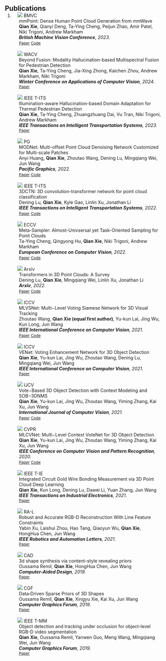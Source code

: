 <h2 id="publications" style="margin: 2px 0px -15px;">Publications</h2>

<div class="publications">
<ol class="bibliography">

<li>

<div class="pub-row">

  <div class="col-sm-3 abbr" style="position: relative;padding-right: 15px;padding-left: 15px;">
    <img src="assets/img/paper_teasers/BMVC-mm.png" class="teaser img-fluid z-depth-1">
    <abbr class="badge">BMVC</abbr>
  </div>

  <div class="col-sm-9" style="position: relative;padding-right: 15px;padding-left: 20px;">
    <div class="title">mmPoint: Dense Human Point Cloud Generation from mmWave</div>
    <div class="author"><strong>Qian Xie</strong>, Qianyi Deng, Ta-Ying Cheng, Peijun Zhao, Amir Patel, Niki Trigoni, Andrew Markham</div>
    <div class="periodical"><em><strong>British Machine Vision Conference</strong>, 2023.</em></div>
    <div class="links">
      <a href="https://nuaaxq.github.io/personal_website/" class="btn btn-sm z-depth-0" role="button" target="_blank" style="font-size:12px;">Paper</a>
      <a href="https://nuaaxq.github.io/personal_website/" class="btn btn-sm z-depth-0" role="button" target="_blank" style="font-size:12px;">Code</a>
    </div>
  </div>

</div>

<br>
<div class="pub-row">

  <div class="col-sm-3 abbr" style="position: relative;padding-right: 15px;padding-left: 15px;">
    <img src="assets/img/paper_teasers/WACV-thermal.png" class="teaser img-fluid z-depth-1">
    <abbr class="badge">WACV</abbr>
  </div>

  <div class="col-sm-9" style="position: relative;padding-right: 15px;padding-left: 20px;">
    <div class="title">Beyond Fusion: Modality Hallucination-based Multispectral Fusion for Pedestrian Detection</div>
    <div class="author"><strong>Qian Xie</strong>, Ta-Ying Cheng, Jia-Xing Zhong, Kaichen Zhou, Andrew Markham, Niki Trigoni</div>
    <div class="periodical"><em><strong>Winter Conference on Applications of Computer Vision</strong>, 2024.</em></div>
    <div class="links">
      <a href="https://nuaaxq.github.io/personal_website/" class="btn btn-sm z-depth-0" role="button" target="_blank" style="font-size:12px;">Paper</a>
    </div>
  </div>

</div>


<br>
<div class="pub-row">

  <div class="col-sm-3 abbr" style="position: relative;padding-right: 15px;padding-left: 15px;">
    <img src="assets/img/paper_teasers/TITS-thermal-1.png" class="teaser img-fluid z-depth-1">
    <abbr class="badge">IEEE T-ITS</abbr>
  </div>

  <div class="col-sm-9" style="position: relative;padding-right: 15px;padding-left: 20px;">
    <div class="title">Illumination-aware Hallucination-based Domain Adaptation for Thermal Pedestrian Detection</div>
    <div class="author"><strong>Qian Xie</strong>, Ta-Ying Cheng, Zhuangzhuang Dai, Vu Tran, Niki Trigoni, Andrew Markham</div>
    <div class="periodical"><em><strong>IEEE Transactions on Intelligent Transportation Systems</strong>, 2023.</em></div>
    <div class="links">
      <a href="https://nuaaxq.github.io/personal_website/" class="btn btn-sm z-depth-0" role="button" target="_blank" style="font-size:12px;">Paper</a>
    </div>
  </div>

</div>

<br>
<div class="pub-row">

  <div class="col-sm-3 abbr" style="position: relative;padding-right: 15px;padding-left: 15px;">
    <img src="assets/img/paper_teasers/MODNet-1.png" class="teaser img-fluid z-depth-1">
    <abbr class="badge">PG</abbr>
  </div>

  <div class="col-sm-9" style="position: relative;padding-right: 15px;padding-left: 20px;">
    <div class="title">MODNet: Multi-offset Point Cloud Denoising Network Customized for Multi-scale Patches</div>
    <div class="author">Anyi Huang, <strong>Qian Xie</strong>, Zhoutao Wang, Dening Lu, Mingqiang Wei, Jun Wang</div>
    <div class="periodical"><em><strong>Pacific Graphics</strong>, 2022.</em></div>
    <div class="links">
      <a href="https://arxiv.org/abs/2208.14160" class="btn btn-sm z-depth-0" role="button" target="_blank" style="font-size:12px;">Paper</a>
      <a href="https://github.com/hay-001/MODNet" class="btn btn-sm z-depth-0" role="button" target="_blank" style="font-size:12px;">Code</a>
    </div>
  </div>

</div>


<br>
<div class="pub-row">

  <div class="col-sm-3 abbr" style="position: relative;padding-right: 15px;padding-left: 15px;">
    <img src="assets/img/paper_teasers/3DCTN.png" class="teaser img-fluid z-depth-1">
    <abbr class="badge">IEEE T-ITS</abbr>
  </div>

  <div class="col-sm-9" style="position: relative;padding-right: 15px;padding-left: 20px;">
    <div class="title">3DCTN: 3D convolution-transformer network for point cloud classification</div>
    <div class="author">Dening Lu, <strong>Qian Xie</strong>, Kyle Gao, Linlin Xu, Jonathan Li</div>
    <div class="periodical"><em><strong>IEEE Transactions on Intelligent Transportation Systems</strong>, 2022.</em></div>
    <div class="links">
      <a href="https://arxiv.org/pdf/2203.00828.pdf" class="btn btn-sm z-depth-0" role="button" target="_blank" style="font-size:12px;">Paper</a>
      <a href="https://github.com/d62lu/3DCTN" class="btn btn-sm z-depth-0" role="button" target="_blank" style="font-size:12px;">Code</a>
    </div>
  </div>

</div>



<br>
<div class="pub-row">

  <div class="col-sm-3 abbr" style="position: relative;padding-right: 15px;padding-left: 15px;">
    <img src="assets/img/paper_teasers/Meta-sampler.PNG" class="teaser img-fluid z-depth-1">
    <abbr class="badge">ECCV</abbr>
  </div>

  <div class="col-sm-9" style="position: relative;padding-right: 15px;padding-left: 20px;">
    <div class="title">Meta-Sampler: Almost-Univsersal yet Task-Oriented Sampling for Point Clouds</div>
    <div class="author">Ta-Ying Cheng, Qingyong Hu, <strong>Qian Xie</strong>, Niki Trigoni, Andrew Markham</div>
    <div class="periodical"><em><strong>European Conference on Computer Vision</strong>, 2022.</em></div>
    <div class="links">
      <a href="https://link.springer.com/chapter/10.1007/978-3-031-20086-1_40" class="btn btn-sm z-depth-0" role="button" target="_blank" style="font-size:12px;">Paper</a>
      <a href="https://github.com/ttchengab/MetaSampler" class="btn btn-sm z-depth-0" role="button" target="_blank" style="font-size:12px;">Code</a>
    </div>
  </div>

</div>


<br>
<div class="pub-row">

  <div class="col-sm-3 abbr" style="position: relative;padding-right: 15px;padding-left: 15px;">
    <img src="assets/img/paper_teasers/Survey.PNG" class="teaser img-fluid z-depth-1">
    <abbr class="badge">Arxiv</abbr>
  </div>

  <div class="col-sm-9" style="position: relative;padding-right: 15px;padding-left: 20px;">
    <div class="title">Transformers in 3D Point Clouds: A Survey</div>
    <div class="author">Dening Lu, <strong>Qian Xie</strong>, Mingqiang Wei, Linlin Xu, Jonathan Li</div>
    <div class="periodical"><em><strong>Arxiv</strong>, 2022.</em></div>
    <div class="links">
      <a href="https://arxiv.org/abs/2205.07417" class="btn btn-sm z-depth-0" role="button" target="_blank" style="font-size:12px;">Paper</a>
      <a href="https://github.com/NUAAXQ/awesome-point-cloud-analysis-2022" class="btn btn-sm z-depth-0" role="button" target="_blank" style="font-size:12px;">Code</a>
    </div>
  </div>

</div>

<br>
<div class="pub-row">

  <div class="col-sm-3 abbr" style="position: relative;padding-right: 15px;padding-left: 15px;">
    <img src="assets/img/paper_teasers/MLVSNet-1.png" class="teaser img-fluid z-depth-1">
    <abbr class="badge">ICCV</abbr>
  </div>

  <div class="col-sm-9" style="position: relative;padding-right: 15px;padding-left: 20px;">
    <div class="title">MLVSNet: Multi−Level Voting Siamese Network for 3D Visual Tracking</div>
    <div class="author">Zhoutao Wang, <strong>Qian Xie (equal first author)</strong>, Yu-kun Lai, Jing Wu‚ Kun Long, Jun Wang</div>
    <div class="periodical"><em><strong>IEEE International Conference on Computer Vision</strong>, 2021.</em></div>
    <div class="links">
      <a href="https://openaccess.thecvf.com/content/ICCV2021/papers/Wang_MLVSNet_Multi-Level_Voting_Siamese_Network_for_3D_Visual_Tracking_ICCV_2021_paper.pdf" class="btn btn-sm z-depth-0" role="button" target="_blank" style="font-size:12px;">Paper</a>
      <a href="https://github.com/CodeWZT/MLVSNet" class="btn btn-sm z-depth-0" role="button" target="_blank" style="font-size:12px;">Code</a>
    </div>
  </div>

</div>

<br>
<div class="pub-row">

  <div class="col-sm-3 abbr" style="position: relative;padding-right: 15px;padding-left: 15px;">
    <img src="assets/img/paper_teasers/VENet.PNG" class="teaser img-fluid z-depth-1">
    <abbr class="badge">ICCV</abbr>
  </div>

  <div class="col-sm-9" style="position: relative;padding-right: 15px;padding-left: 20px;">
    <div class="title">VENet: Voting Enhancement Network for 3D Object Detection</div>
    <div class="author"><strong>Qian Xie</strong>, Yu-kun Lai, Jing Wu‚ Zhoutao Wang‚ Dening Lu‚ Mingqiang Wei, Jun Wang</div>
    <div class="periodical"><em><strong>IEEE International Conference on Computer Vision</strong>, 2021.</em></div>
    <div class="links">
      <a href="https://openaccess.thecvf.com/content/ICCV2021/papers/Xie_VENet_Voting_Enhancement_Network_for_3D_Object_Detection_ICCV_2021_paper.pdf" class="btn btn-sm z-depth-0" role="button" target="_blank" style="font-size:12px;">Paper</a>
    </div>
  </div>

</div>

<br>
<div class="pub-row">

  <div class="col-sm-3 abbr" style="position: relative;padding-right: 15px;padding-left: 15px;">
    <img src="assets/img/paper_teasers/IJCV-MLCVNet.PNG" class="teaser img-fluid z-depth-1">
    <abbr class="badge">IJCV</abbr>
  </div>

  <div class="col-sm-9" style="position: relative;padding-right: 15px;padding-left: 20px;">
    <div class="title">Vote−Based 3D Object Detection with Context Modeling and SOB−3DNMS</div>
    <div class="author"><strong>Qian Xie</strong>, Yu-kun Lai, Jing Wu‚ Zhoutao Wang‚ Yiming Zhang‚ Kai Xu, Jun Wang</div>
    <div class="periodical"><em><strong>International Journal of Computer Vision</strong>, 2021.</em></div>
    <div class="links">
      <a href="https://link.springer.com/content/pdf/10.1007/s11263-021-01456-w.pdf" class="btn btn-sm z-depth-0" role="button" target="_blank" style="font-size:12px;">Paper</a>
      <a href="https://github.com/NUAAXQ/MLCVNet" class="btn btn-sm z-depth-0" role="button" target="_blank" style="font-size:12px;">Code</a>
    </div>
  </div>

</div>

<br>
<div class="pub-row">

  <div class="col-sm-3 abbr" style="position: relative;padding-right: 15px;padding-left: 15px;">
    <img src="assets/img/paper_teasers/MLCVNet.PNG" class="teaser img-fluid z-depth-1">
    <abbr class="badge">CVPR</abbr>
  </div>

  <div class="col-sm-9" style="position: relative;padding-right: 15px;padding-left: 20px;">
    <div class="title">MLCVNet: Multi−Level Context VoteNet for 3D Object Detection</div>
    <div class="author"><strong>Qian Xie</strong>, Yu-kun Lai, Jing Wu‚ Zhoutao Wang‚ Yiming Zhang‚ Kai Xu, Jun Wang</div>
    <div class="periodical"><em><strong>IEEE Conference on Computer Vision and Pattern Recognition</strong>, 2020.</em></div>
    <div class="links">
      <a href="openaccess.thecvf.com/content_CVPR_2020/papers/Xie_MLCVNet_Multi-Level_Context_VoteNet_for_3D_Object_Detection_CVPR_2020_paper.pdf" class="btn btn-sm z-depth-0" role="button" target="_blank" style="font-size:12px;">Paper</a>
      <a href="https://github.com/NUAAXQ/MLCVNet" class="btn btn-sm z-depth-0" role="button" target="_blank" style="font-size:12px;">Code</a>
    </div>
  </div>

</div>

<br>
<div class="pub-row">

  <div class="col-sm-3 abbr" style="position: relative;padding-right: 15px;padding-left: 15px;">
    <img src="assets/img/paper_teasers/TIE.PNG" class="teaser img-fluid z-depth-1">
    <abbr class="badge">IEEE T-IE</abbr>
  </div>

  <div class="col-sm-9" style="position: relative;padding-right: 15px;padding-left: 20px;">
    <div class="title">Integrated Circuit Gold Wire Bonding Measurement via 3D Point Cloud Deep Learning</div>
    <div class="author"><strong>Qian Xie</strong>, Kun Long, Dening Lu, Dawei Li, Yuan Zhang, Jun Wang</div>
    <div class="periodical"><em><strong>IEEE Transactions on Industrial Electronics</strong>, 2021.</em></div>
    <div class="links">
      <a href="https://ieeexplore.ieee.org/abstract/document/9583886/" class="btn btn-sm z-depth-0" role="button" target="_blank" style="font-size:12px;">Paper</a>
    </div>
  </div>

</div>

<br>
<div class="pub-row">

  <div class="col-sm-3 abbr" style="position: relative;padding-right: 15px;padding-left: 15px;">
    <img src="assets/img/paper_teasers/RA-L.PNG" class="teaser img-fluid z-depth-1">
    <abbr class="badge">RA-L</abbr>
  </div>

  <div class="col-sm-9" style="position: relative;padding-right: 15px;padding-left: 20px;">
    <div class="title">Robust and Accurate RGB-D Reconstruction With Line Feature Constraints</div>
    <div class="author">Yabin Xu, Laishui Zhou, Hao Tang, Qiaoyun Wu, <strong>Qian Xie</strong>, HongHua Chen, Jun Wang</div>
    <div class="periodical"><em><strong>IEEE Robotics and Automation Letters</strong>, 2021.</em></div>
    <div class="links">
      <a href="https://ieeexplore.ieee.org/abstract/document/9468706/" class="btn btn-sm z-depth-0" role="button" target="_blank" style="font-size:12px;">Paper</a>
    </div>
  </div>

</div>

<br>
<div class="pub-row">

  <div class="col-sm-3 abbr" style="position: relative;padding-right: 15px;padding-left: 15px;">
    <img src="assets/img/paper_teasers/CAD-SHAPE.jpg" class="teaser img-fluid z-depth-1">
    <abbr class="badge">CAD</abbr>
  </div>

  <div class="col-sm-9" style="position: relative;padding-right: 15px;padding-left: 20px;">
    <div class="title">3d shape synthesis via content–style revealing priors</div>
    <div class="author">Oussama Remil, <strong>Qian Xie</strong>, HongHua Chen, Jun Wang</div>
    <div class="periodical"><em><strong>Computer-Aided Design</strong>, 2019.</em></div>
    <div class="links">
      <a href="https://www.sciencedirect.com/science/article/pii/S0010448519301897" class="btn btn-sm z-depth-0" role="button" target="_blank" style="font-size:12px;">Paper</a>
    </div>
  </div>

</div>

<br>
<div class="pub-row">

  <div class="col-sm-3 abbr" style="position: relative;padding-right: 15px;padding-left: 15px;">
    <img src="assets/img/paper_teasers/CGF-SPARSE.png" class="teaser img-fluid z-depth-1">
    <abbr class="badge">CGF</abbr>
  </div>

  <div class="col-sm-9" style="position: relative;padding-right: 15px;padding-left: 20px;">
    <div class="title">Data‐Driven Sparse Priors of 3D Shapes</div>
    <div class="author">Oussama Remil, <strong>Qian Xie</strong>, Xingyu Xie, Kai Xu, Jun Wang</div>
    <div class="periodical"><em><strong>Computer Graphics Forum</strong>, 2019.</em></div>
    <div class="links">
      <a href="https://onlinelibrary.wiley.com/doi/abs/10.1111/cgf.13272" class="btn btn-sm z-depth-0" role="button" target="_blank" style="font-size:12px;">Paper</a>
    </div>
  </div>

</div>

<br>
<div class="pub-row">

  <div class="col-sm-3 abbr" style="position: relative;padding-right: 15px;padding-left: 15px;">
    <img src="assets/img/paper_teasers/TMM-SEGMENTATION.PNG" class="teaser img-fluid z-depth-1">
    <abbr class="badge">IEEE T-MM</abbr>
  </div>

  <div class="col-sm-9" style="position: relative;padding-right: 15px;padding-left: 20px;">
    <div class="title">Object detection and tracking under occlusion for object-level RGB-D video segmentation</div>
    <div class="author"><strong>Qian Xie</strong>, Oussama Remil, Yanwen Guo, Meng Wang, Mingqiang Wei, Jun Wang</div>
    <div class="periodical"><em><strong>Computer Graphics Forum</strong>, 2019.</em></div>
    <div class="links">
      <a href="https://onlinelibrary.wiley.com/doi/abs/10.1111/cgf.13272" class="btn btn-sm z-depth-0" role="button" target="_blank" style="font-size:12px;">Paper</a>
    </div>
  </div>

</div>

</li>

<br>

</ol>
</div>
